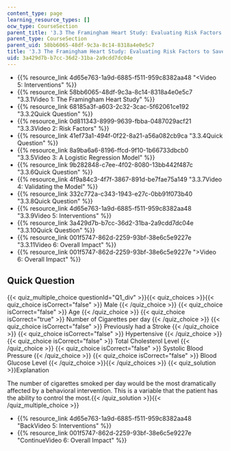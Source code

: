 ```yaml
---
content_type: page
learning_resource_types: []
ocw_type: CourseSection
parent_title: '3.3 The Framingham Heart Study: Evaluating Risk Factors to Save Lives '
parent_type: CourseSection
parent_uid: 58bb6065-48df-9c3a-8c14-8318a4e0e5c7
title: '3.3 The Framingham Heart Study: Evaluating Risk Factors to Save Lives '
uid: 3a429d7b-b7cc-36d2-31ba-2a9cdd7dc04e
---
```


*   {{% resource_link 4d65e763-1a9d-6885-f511-959c8382aa48 "\<Video 5: Interventions" %}}
*   {{% resource_link 58bb6065-48df-9c3a-8c14-8318a4e0e5c7 "3.3.1Video 1: The Framingham Heart Study" %}}
*   {{% resource_link 68185a3f-a603-2c32-3cac-5f62061ce192 "3.3.2Quick Question" %}}
*   {{% resource_link 0d811343-8999-9639-fbba-0487029acf21 "3.3.3Video 2: Risk Factors" %}}
*   {{% resource_link 41ef73a1-494f-0f22-8a21-a56a082cb9ca "3.3.4Quick Question" %}}
*   {{% resource_link 8a9ba6a6-8196-ffcd-9f10-1b66733dbcb0 "3.3.5Video 3: A Logistic Regression Model" %}}
*   {{% resource_link 9b282848-c7ee-4f02-8080-13bb442f487c "3.3.6Quick Question" %}}
*   {{% resource_link 4f9a84c3-4f7f-3867-891d-be7fae75a149 "3.3.7Video 4: Validating the Model" %}}
*   {{% resource_link 332c772a-c343-1943-e27c-0bb91f073b40 "3.3.8Quick Question" %}}
*   {{% resource_link 4d65e763-1a9d-6885-f511-959c8382aa48 "3.3.9Video 5: Interventions" %}}
*   {{% resource_link 3a429d7b-b7cc-36d2-31ba-2a9cdd7dc04e "3.3.10Quick Question" %}}
*   {{% resource_link 001f5747-862d-2259-93bf-38e6c5e9227e "3.3.11Video 6: Overall Impact" %}}
*   {{% resource_link 001f5747-862d-2259-93bf-38e6c5e9227e "\>Video 6: Overall Impact" %}}

Quick Question
--------------

{{< quiz_multiple_choice questionId="Q1_div" >}}{{< quiz_choices >}}{{< quiz_choice isCorrect="false" >}}&nbsp;Male&nbsp;{{< /quiz_choice >}}
{{< quiz_choice isCorrect="false" >}}&nbsp;Age&nbsp;{{< /quiz_choice >}}
{{< quiz_choice isCorrect="true" >}}&nbsp;Number of Cigarettes per day&nbsp;{{< /quiz_choice >}}
{{< quiz_choice isCorrect="false" >}}&nbsp;Previously had a Stroke&nbsp;{{< /quiz_choice >}}
{{< quiz_choice isCorrect="false" >}}&nbsp;Hypertensive&nbsp;{{< /quiz_choice >}}
{{< quiz_choice isCorrect="false" >}}&nbsp;Total Cholesterol Level&nbsp;{{< /quiz_choice >}}
{{< quiz_choice isCorrect="false" >}}&nbsp;Systolic Blood Pressure&nbsp;{{< /quiz_choice >}}
{{< quiz_choice isCorrect="false" >}}&nbsp;Blood Glucose Level&nbsp;{{< /quiz_choice >}}{{< /quiz_choices >}}
{{< quiz_solution >}}Explanation

The number of cigarettes smoked per day would be the most dramatically affected by a behavioral intervention. This is a variable that the patient has the ability to control the most.{{< /quiz_solution >}}{{< /quiz_multiple_choice >}}

*   {{% resource_link 4d65e763-1a9d-6885-f511-959c8382aa48 "BackVideo 5: Interventions" %}}
*   {{% resource_link 001f5747-862d-2259-93bf-38e6c5e9227e "ContinueVideo 6: Overall Impact" %}}